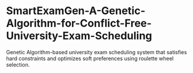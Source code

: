 # SmartExamGen-A-Genetic-Algorithm-for-Conflict-Free-University-Exam-Scheduling
Genetic Algorithm-based university exam scheduling system that satisfies hard constraints and optimizes soft preferences using roulette wheel selection.
